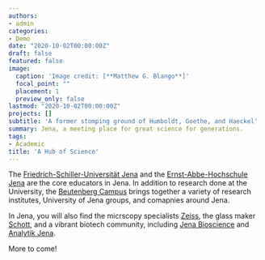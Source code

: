 ```yaml
---
authors:
- admin
categories:
- Demo
date: "2020-10-02T00:00:00Z"
draft: false
featured: false
image:
  caption: 'Image credit: [**Matthew G. Blango**]'
  focal_point: ""
  placement: 1
  preview_only: false
lastmod: "2020-10-02T00:00:00Z"
projects: []
subtitle: 'A former stomping ground of Humboldt, Goethe, and Haeckel'
summary: Jena, a meeting place for great science for generations. 
tags:
- Academic
title: 'A Hub of Science'
---
```


The [Friedrich-Schiller-Universität Jena](https://www.uni-jena.de/en) and the [Ernst-Abbe-Hochschule Jena](https://www.eah-jena.de/de-de) are the core educators in Jena. In addition to research done at the University, the [Beutenberg Campus](https://www.beutenberg.de/en/home/) brings together a variety of research institutes, University of Jena groups, and comapnies around Jena. 

In Jena, you will also find the micrscopy specialists [Zeiss](https://en.wikipedia.org/wiki/Jena), the glass maker [Schott](https://www.us.schott.com/english/index.html), and a vibrant biotech community, including [Jena Bioscience](https://www.jenabioscience.com/) and [Analytik Jena](analytik-jena.com/products/life-science/).

More to come!

